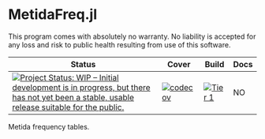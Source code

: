 # MetidaFreq.jl

This program comes with absolutely no warranty. No liability is accepted for any loss and risk to public health resulting from use of this software.

| Status | Cover | Build | Docs |
|--------|-------|-------|------|
|[![Project Status: WIP – Initial development is in progress, but there has not yet been a stable, usable release suitable for the public.](https://www.repostatus.org/badges/latest/wip.svg)](https://www.repostatus.org/#wip)|[![codecov](https://codecov.io/gh/PharmCat/MetidaFreq.jl/branch/main/graph/badge.svg?token=5Y2OJ9SJIE)](https://codecov.io/gh/PharmCat/MetidaFreq.jl)|[![Tier 1](https://github.com/PharmCat/MetidaFreq.jl/actions/workflows/Tier1.yml/badge.svg?branch=main)](https://github.com/PharmCat/MetidaFreq.jl/actions/workflows/Tier1.yml)| NO|

Metida frequency tables.
